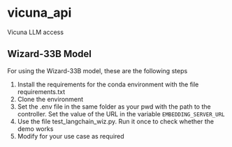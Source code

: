 # vicuna_api
Vicuna LLM access

## Wizard-33B Model
For using the Wizard-33B model, these are the following steps
1. Install the requirements for the conda environment with the file requirements.txt
2. Clone the environment
3. Set the .env file in the same folder as your pwd with the path to the controller. Set the value of the URL in the variable ```EMBEDDING_SERVER_URL```
4. Use the file test_langchain_wiz.py. Run it once to check whether the demo works
5. Modify for your use case as required
